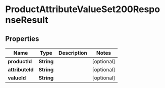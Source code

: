 

# ProductAttributeValueSet200ResponseResult

## Properties

Name | Type | Description | Notes
------------ | ------------- | ------------- | -------------
**productId** | **String** |  |  [optional]
**attributeId** | **String** |  |  [optional]
**valueId** | **String** |  |  [optional]




